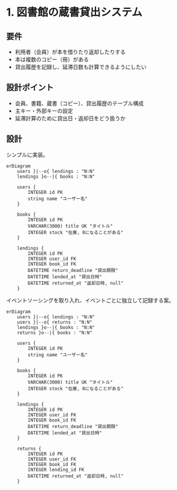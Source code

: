 # 1. 図書館の蔵書貸出システム

## 要件

- 利用者（会員）が本を借りたり返却したりする
- 本は複数のコピー（冊）がある
- 貸出履歴を記録し、延滞日数も計算できるようにしたい

## 設計ポイント

- 会員、書籍、蔵書（コピー）、貸出履歴のテーブル構成
- 主キー・外部キーの設定
- 延滞計算のために貸出日・返却日をどう扱うか

## 設計

シンプルに実装。

```mermaid
erDiagram
    users }|--o{ lendings : "N:N"
    lendings }o--|{ books : "N:N"
    
    users {
        INTEGER id PK
        string name "ユーザー名"
    }

    books {
        INTEGER id PK
        VARCHAR(3000) title UK "タイトル"
        INTEGER stock "在庫, 0になることがある"
    }
    
    lendings {
        INTEGER id PK
        INTEGER user_id FK
        INTEGER book_id FK
        DATETIME return_deadline "貸出期限"
        DATETIME lended_at "貸出日時"
        DATETIME returned_at "返却日時, null"
    }
```

イベントソーシングを取り入れ、イベントごとに独立して記録する案。

```mermaid
erDiagram
    users }|--o{ lendings : "N:N"
    users }|--o{ returns : "N:N"
    lendings }o--|{ books : "N:N"
    returns }o--|{ books : "N:N"
    
    users {
        INTEGER id PK
        string name "ユーザー名"
    }

    books {
        INTEGER id PK
        VARCHAR(3000) title UK "タイトル"
        INTEGER stock "在庫, 0になることがある"
    }
    
    lendings {
        INTEGER id PK
        INTEGER user_id FK
        INTEGER book_id FK
        DATETIME return_deadline "貸出期限"
        DATETIME lended_at "貸出日時"
    }
    
    returns {
        INTEGER id PK
        INTEGER user_id FK
        INTEGER book_id FK
        INTEGER lending_id FK
        DATETIME returned_at "返却日時, null"
    }
```